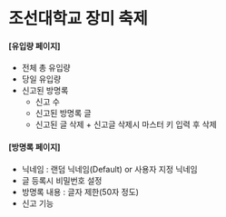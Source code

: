 # 조선대학교 장미 축제 



#### **[유입량 페이지]**

+ 전체 총 유입량
+ 당일 유입량
+ 신고된 방명록
  + 신고 수
  + 신고된 방명록 글
  + 신고된  글 삭제
    	+ 신고글 삭제시 마스터 키 입력 후 삭제



#### **[방명록 페이지]**

+ 닉네임 : 랜덤 닉네임(Default) or 사용자 지정 닉네임
+ 글 등록시 비밀번호 설정
+ 방명록 내용 : 글자 제한(50자 정도)
+ 신고 기능


